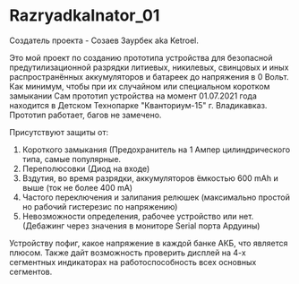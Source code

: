 # RazryadkaInator_01

Создатель проекта - Созаев Заурбек aka Ketroel.

Это мой проект по созданию прототипа устройства для безопасной предутилизационной разрядки литиевых, никилевых, свинцовых и иных распространённых аккумуляторов и батареек до напряжения в 0 Вольт. Как минимум, чтобы при их случайном или специальном коротком замыкании
Сам прототип устройства на момент 01.07.2021 года находится в Детском Технопарке "Кванториум-15" г. Владикавказ.
Прототип работает, багов не замечено.

Присутствуют защиты от: 
  1) Короткого замыкания (Предохранитель на 1 Ампер цилиндрического типа, самые популярные.
  2) Переполюсовки (Диод на входе)
  3) Вздутия, во время разрядки, аккумуляторов ёмкостью 600 mAh и выше (ток не более 400 mA)
  4) Частого переключения и залипания релюшек (максимально простой но рабочий гистерезис по напряжению)
  5) Невозможности определения, рабочее устройство или нет. (Дебажинг через значения в мониторе Serial порта Ардуины)

Устройству пофиг, какое напряжение в каждой банке АКБ, что является плюсом.
Также дайт возможность проверить дисплей на 4-х сегментных индикаторах на работоспособность всех основных сегментов.
